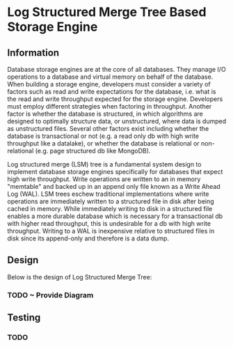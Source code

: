# Log Structured Merge Tree Based Storage Engine


## Information

Database storage engines are at the core of all databases. They manage I/O operations to a database and virtual memory
on behalf of the database. When building a storage engine, developers must consider a variety of factors such as read and write expectations for the database, 
i.e. what is the read and write throughput expected for the storage engine. Developers must employ different strategies
when factoring in throughput. Another factor is whether the database is structured, in which algorithms are designed to 
optimally structure data, or unstructured, where data is dumped as unstructured files. Several other factors exist including
whether the database is transactional or not (e.g. a read only db with high write throughput like a datalake), or whether 
the database is relational or non-relational (e.g. page structured db like MongoDB). 

Log structured merge (LSM) tree is a fundamental system design to implement database storage engines specifically 
for databases that expect high write throughput. Write operations are written to an in memory "memtable" and backed up
in an append only file known as a Write Ahead Log (WAL). LSM trees eschew traditional implementations where write operations
are immediately written to a structured file in disk after being cached in memory. While immediately writing to disk 
in a structured file enables a more durable database which is necessary for a transactional db with higher read throughput, 
this is undesirable for a db with high write throughput. Writing to a WAL is inexpensive relative to structured files in disk
since its append-only and therefore is a data dump. 

## Design

Below is the design of Log Structured Merge Tree:

### TODO ~ Provide Diagram

## Testing

### TODO



